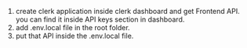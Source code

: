 1. create clerk application inside clerk dashboard and get Frontend API. you can find it inside API keys section in dashboard.
2. add .env.local file in the root folder.
3. put that API inside the .env.local file.
